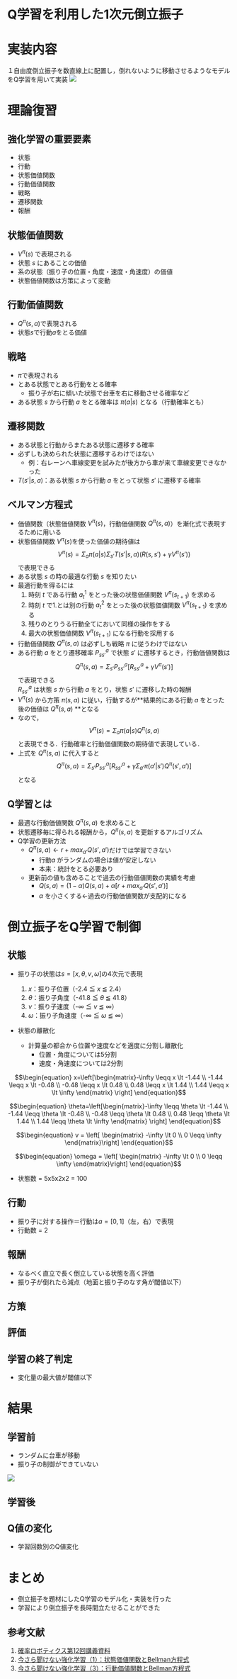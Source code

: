 # Q学習を利用した1次元倒立振子
# 実装内容
１自由度倒立振子を数直線上に配置し，倒れないように移動させるようなモデルをQ学習を用いて実装
<img src="./figs/振り子概要.png">

# 理論復習
## 強化学習の重要要素
- 状態
- 行動
- 状態価値関数
- 行動価値関数
- 戦略
- 遷移関数
- 報酬

## 状態価値関数
- $V^\pi(s)$ で表現される
- 状態 $s$ にあることの価値
- 系の状態（振り子の位置・角度・速度・角速度）の価値
- 状態価値関数は方策によって変動

## 行動価値関数
- $Q^\pi(s, a)$で表現される
- 状態$s$で行動$a$をとる価値

## 戦略
- $\pi$で表現される
- とある状態でとある行動をとる確率
  - 振り子が右に傾いた状態で台車を右に移動させる確率など
- ある状態 $s$ から行動 $a$ をとる確率は $\pi(a|s)$ となる（行動確率とも）

## 遷移関数
- ある状態と行動からまたある状態に遷移する確率
- 必ずしも決められた状態に遷移するわけではない
  - 例：右レーンへ車線変更を試みたが後方から車が来て車線変更できなかった
- $T(s'|s,a)$：ある状態 $s$ から行動 $a$ をとって状態 $s'$ に遷移する確率

## ベルマン方程式
- 価値関数（状態価値関数 $V^\pi(s)$，行動価値関数 $Q^\pi(s, a)$）を漸化式で表現するために用いる
- 状態価値関数 $V^\pi(s)$を使った価値の期待値は
  $$V^\pi(s) = \Sigma_a \pi(a|s) \Sigma_{s'} T(s'|s, a)(R(s, s') + \gamma V^\pi(s'))$$
  で表現できる
- ある状態 $s$ の時の最適な行動 $s$ を知りたい
- 最適行動を得るには  
  1. 時刻 $t$ である行動 $a^1_t$ をとった後の状態価値関数 $V^\pi(s_{t+1})$ を求める
  2. 時刻 $t$ で1.とは別の行動 $a^2_t$ をとった後の状態価値関数 $V^\pi(s_{t+1})$ を求める
  3. 残りのとりうる行動全てにおいて同様の操作をする
  4. 最大の状態価値関数 $V^\pi(s_{t+1})$ になる行動を採用する
- 行動価値関数 $Q^\pi(s, a)$ は必ずしも戦略 $\pi$ に従うわけではない
- ある行動 $a$ をとり遷移確率 $P^a_{ss'}$ で状態 $s'$ に遷移するとき，行動価値関数は
  $$Q^\pi(s,a) = \Sigma_{s'} P^a_{ss'}\left[R^a_{ss'}+\gamma V^\pi(s')\right]$$
  で表現できる  
  $R^a_{ss'}$ は状態 $s$ から行動 $a$ をとり，状態 $s'$ に遷移した時の報酬
- $V^\pi(s)$ から方策 $\pi(s,a)$ に従い，行動するが**結果的にある行動 $a$ をとった後の価値は $Q^\pi(s,a)$ **となる
- なので，
  $$V^\pi(s) = \Sigma_a \pi(a|s) Q^\pi(s,a)$$
  と表現できる．行動確率と行動価値関数の期待値で表現している．
- 上式を $Q^\pi(s,a)$ に代入すると  
  $$Q^\pi(s,a) = \Sigma_{s'} P^a_{ss'} \left[ R^a_{ss'} + \gamma \Sigma_{a'} \pi(a'|s') Q^\pi(s',a') \right]$$
  となる

## Q学習とは
- 最適な行動価値関数 $Q^\pi(s,a)$ を求めること
- 状態遷移毎に得られる報酬から，$Q^\pi(s,a)$ を更新するアルゴリズム
- Q学習の更新方法
  - $Q^\pi(s,a) \gets r + max_{a'} Q(s',a')$だけでは学習できない
    - 行動$a$ がランダムの場合は値が安定しない
    - 本来：統計をとる必要あり
  - 更新前の値も含めることで過去の行動価値関数の実績を考慮
    - $Q(s,a) = (1-\alpha) Q(s,a) + \alpha \left[r + max_{a'} Q(s',a')\right]$
    - $\alpha$ を小さくする←過去の行動価値関数が支配的になる

# 倒立振子をQ学習で制御
## 状態  
- 振り子の状態は$s = [x, \theta, v, \omega]$の4次元で表現
    1. $x$：振り子位置（-2.4 ≦ $x$ ≦ 2.4）
    2. $\theta$：振り子角度（-41.8 ≦ $\theta$ ≦ 41.8）
    3. $v$：振り子速度（-$\infty$ ≦ $v$ ≦ $\infty$）
    4. $\omega$：振り子角速度（-$\infty$ ≦ $\omega$ ≦ $\infty$）

- 状態の離散化  
  - 計算量の都合から位置や速度などを適度に分割し離散化
    - 位置・角度については5分割
    - 速度・角速度については2分割  

```math
\begin{equation}
x=\left[\begin{matrix}-\infty \leqq x \lt -1.44  \\
-1.44 \leqq x \lt -0.48  \\
-0.48 \leqq x \lt 0.48  \\
0.48 \leqq x \lt 1.44  \\
1.44 \leqq x \lt \infty \end{matrix} \right]
\end{equation}
``` 

```math
\begin{equation}
\theta=\left[\begin{matrix}-\infty \leqq \theta \lt -1.44 \\ -1.44 \leqq \theta \lt -0.48 \\ -0.48 \leqq \theta \lt 0.48 \\ 0.48 \leqq \theta \lt 1.44 \\ 1.44 \leqq \theta \lt \infty \end{matrix} \right]
\end{equation}
``` 

```math
\begin{equation}
v = \left[ \begin{matrix} -\infty \lt 0 \\ 0 \leqq \infty \end{matrix}\right]
\end{equation}
``` 

```math
\begin{equation}
\omega = \left[ \begin{matrix} -\infty \lt 0 \\ 0 \leqq \infty \end{matrix}\right]
\end{equation}
``` 

  - 状態数 = 5x5x2x2 = 100

## 行動
- 振り子に対する操作＝行動は$a = [0, 1]$（左，右）で表現
- 行動数 = 2

## 報酬
- なるべく直立で長く倒立している状態を高く評価
- 振り子が倒れたら減点（地面と振り子のなす角が閾値以下）

## 方策

## 評価

## 学習の終了判定
- 変化量の最大値が閾値以下

# 結果
## 学習前
- ランダムに台車が移動
- 振り子の制御ができていない  
<img src="./figs/未学習.gif">  

## 学習後
## Q値の変化
- 学習回数別のQ値変化
# まとめ
- 倒立振子を題材にしたQ学習のモデル化・実装を行った
- 学習により倒立振子を長時間立たせることができた
## 参考文献
1. [確率ロボティクス第12回講義資料](https://ryuichiueda.github.io/slides_marp/prob_robotics_2024/lesson12)
2. [今さら聞けない強化学習（1）：状態価値関数とBellman方程式](https://qiita.com/triwave33/items/5e13e03d4d76b71bc802)
3. [今さら聞けない強化学習（3）：行動価値関数とBellman方程式](https://qiita.com/triwave33/items/8966890701169f8cad47)